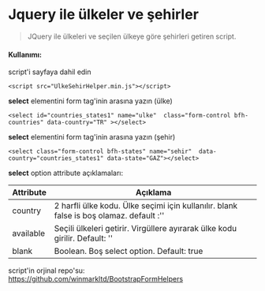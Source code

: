 Jquery ile ülkeler ve şehirler
===================
> JQuery ile ülkeleri ve seçilen ülkeye göre şehirleri getiren script.


#### <i class="icon-file"></i> Kullanımı:
  

  script'i sayfaya dahil edin
   

    <script src="UlkeSehirHelper.min.js"></script>

**select** elementini form tag'inin arasına yazın (ülke)

    <select id="countries_states1" name="ulke"  class="form-control bfh-countries" data-country="TR" ></select>
**select** elementini form tag'inin arasına yazın (şehir)

    <select class="form-control bfh-states" name="sehir"  data-country="countries_states1" data-state="GAZ"></select>

**select** option attribute açıklamaları:

Attribute     | Açıklama
-------- | ---
country | 2 harfli ülke kodu. Ülke seçimi için kullanılır. blank false is boş olamaz. default :''
available    |Seçili ülkeleri getirir. Virgüllere ayırarak ülke kodu girilir. Default: ''
blank     |Boolean. Boş select option. Default: true


script'in orjinal repo'su: https://github.com/winmarkltd/BootstrapFormHelpers
